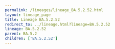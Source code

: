 ```yaml
---
permalink: /lineages/lineage_BA.5.2.52.html
layout: lineage_page
title: Lineage BA.5.2.52
redirect_to: ../lineage.html?lineage=BA.5.2.52
lineage: BA.5.2.52
parent: BA.5.2
children: ['BA.5.2.52']
---
```

